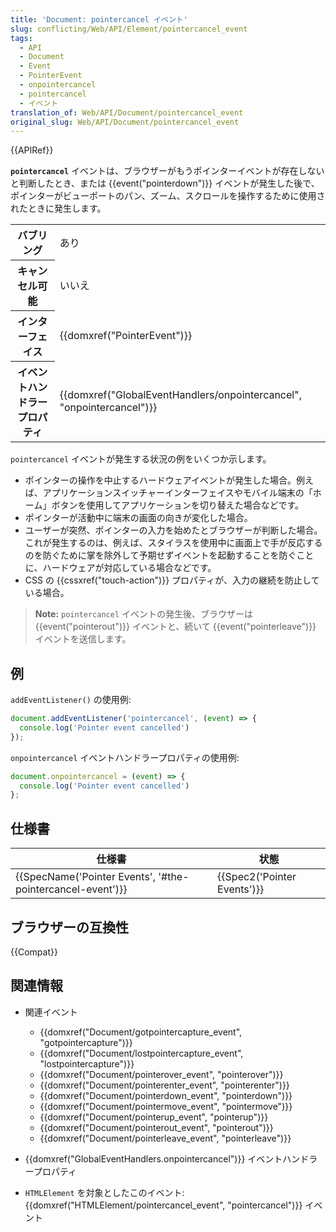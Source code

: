 ```yaml
---
title: 'Document: pointercancel イベント'
slug: conflicting/Web/API/Element/pointercancel_event
tags:
  - API
  - Document
  - Event
  - PointerEvent
  - onpointercancel
  - pointercancel
  - イベント
translation_of: Web/API/Document/pointercancel_event
original_slug: Web/API/Document/pointercancel_event
---
```

{{APIRef}}

**`pointercancel`** イベントは、ブラウザーがもうポインターイベントが存在しないと判断したとき、または {{event("pointerdown")}} イベントが発生した後で、ポインターがビューポートのパン、ズーム、スクロールを操作するために使用されたときに発生します。

<table class="properties">
  <tbody>
    <tr>
      <th scope="row">バブリング</th>
      <td>あり</td>
    </tr>
    <tr>
      <th scope="row">キャンセル可能</th>
      <td>いいえ</td>
    </tr>
    <tr>
      <th scope="row">インターフェイス</th>
      <td>{{domxref("PointerEvent")}}</td>
    </tr>
    <tr>
      <th scope="row">イベントハンドラープロパティ</th>
      <td>
        {{domxref("GlobalEventHandlers/onpointercancel", "onpointercancel")}}
      </td>
    </tr>
  </tbody>
</table>

`pointercancel` イベントが発生する状況の例をいくつか示します。

- ポインターの操作を中止するハードウェアイベントが発生した場合。例えば、アプリケーションスイッチャーインターフェイスやモバイル端末の「ホーム」ボタンを使用してアプリケーションを切り替えた場合などです。
- ポインターが活動中に端末の画面の向きが変化した場合。
- ユーザーが突然、ポインターの入力を始めたとブラウザーが判断した場合。これが発生するのは、例えば、スタイラスを使用中に画面上で手が反応するのを防ぐために掌を除外して予期せずイベントを起動することを防ぐことに、ハードウェアが対応している場合などです。
- CSS の {{cssxref("touch-action")}} プロパティが、入力の継続を防止している場合。

> **Note:** `pointercancel` イベントの発生後、ブラウザーは {{event("pointerout")}} イベントと、続いて {{event("pointerleave")}} イベントを送信します。

## 例

`addEventListener()` の使用例:

```js
document.addEventListener('pointercancel', (event) => {
  console.log('Pointer event cancelled')
});
```

`onpointercancel` イベントハンドラープロパティの使用例:

```js
document.onpointercancel = (event) => {
  console.log('Pointer event cancelled')
};
```

## 仕様書

| 仕様書                                                                       | 状態                                 |
| ---------------------------------------------------------------------------- | ------------------------------------ |
| {{SpecName('Pointer Events', '#the-pointercancel-event')}} | {{Spec2('Pointer Events')}} |

## ブラウザーの互換性

{{Compat}}

## 関連情報

- 関連イベント

  - {{domxref("Document/gotpointercapture_event", "gotpointercapture")}}
  - {{domxref("Document/lostpointercapture_event", "lostpointercapture")}}
  - {{domxref("Document/pointerover_event", "pointerover")}}
  - {{domxref("Document/pointerenter_event", "pointerenter")}}
  - {{domxref("Document/pointerdown_event", "pointerdown")}}
  - {{domxref("Document/pointermove_event", "pointermove")}}
  - {{domxref("Document/pointerup_event", "pointerup")}}
  - {{domxref("Document/pointerout_event", "pointerout")}}
  - {{domxref("Document/pointerleave_event", "pointerleave")}}

- {{domxref("GlobalEventHandlers.onpointercancel")}} イベントハンドラープロパティ
- `HTMLElement` を対象としたこのイベント: {{domxref("HTMLElement/pointercancel_event", "pointercancel")}} イベント
